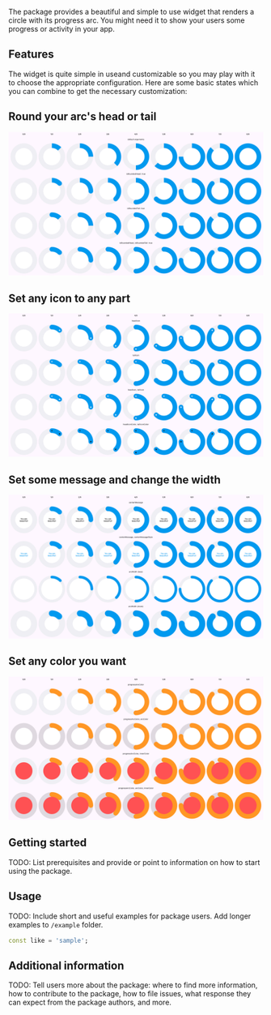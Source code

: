 The package provides a beautiful and simple to use widget that renders
a circle with its progress arc. You might need it to show your users 
some progress or activity in your app.

## Features

The widget is quite simple in useand customizable
so you may play with it to choose the appropriate configuration.
Here are some basic states which you can combine to get the necessary customization:

## Round your arc's head or tail
![Round your arc's head or tail](ex1.png)

## Set any icon to any part
![Set any icon to any part](ex2.png)

## Set some message and change the width
![Set some message and change the width](ex3.png)

## Set any color you want
![Set any color you want](ex4.png)

## Getting started

TODO: List prerequisites and provide or point to information on how to
start using the package.

## Usage

TODO: Include short and useful examples for package users. Add longer examples
to `/example` folder.

```dart
const like = 'sample';
```

## Additional information

TODO: Tell users more about the package: where to find more information, how to
contribute to the package, how to file issues, what response they can expect
from the package authors, and more.
